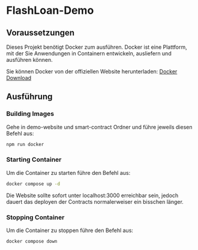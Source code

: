 # FlashLoan-Demo

## Voraussetzungen

Dieses Projekt benötigt Docker zum ausführen. Docker ist eine Plattform, mit der Sie Anwendungen in Containern entwickeln, ausliefern und ausführen können.

Sie können Docker von der offiziellen Website herunterladen:
[Docker Download](https://www.docker.com/products/docker-desktop)

## Ausführung

### Building Images

Gehe in demo-website und smart-contract Ordner und führe jeweils diesen Befehl aus:
```bash
npm run docker
```

### Starting Container

Um die Container zu starten führe den Befehl aus:
```bash
docker compose up -d
```

Die Website sollte sofort unter localhost:3000 erreichbar sein, jedoch dauert das deployen der Contracts normalerweiser ein bisschen länger.

### Stopping Container

Um die Container zu stoppen führe den Befehl aus:
```bash
docker compose down
```

